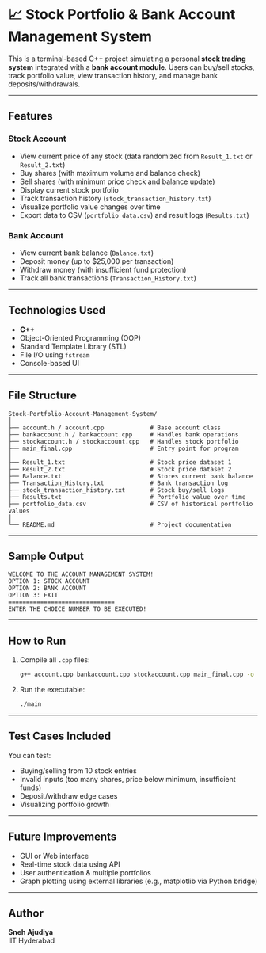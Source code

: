 # 📈 Stock Portfolio & Bank Account Management System

This is a terminal-based C++ project simulating a personal **stock trading system** integrated with a **bank account module**. Users can buy/sell stocks, track portfolio value, view transaction history, and manage bank deposits/withdrawals.

---

## Features

### Stock Account
- View current price of any stock (data randomized from `Result_1.txt` or `Result_2.txt`)
- Buy shares (with maximum volume and balance check)
- Sell shares (with minimum price check and balance update)
- Display current stock portfolio
- Track transaction history (`stock_transaction_history.txt`)
- Visualize portfolio value changes over time
- Export data to CSV (`portfolio_data.csv`) and result logs (`Results.txt`)

### Bank Account
- View current bank balance (`Balance.txt`)
- Deposit money (up to $25,000 per transaction)
- Withdraw money (with insufficient fund protection)
- Track all bank transactions (`Transaction_History.txt`)

---

## Technologies Used
- **C++**
- Object-Oriented Programming (OOP)
- Standard Template Library (STL)
- File I/O using `fstream`
- Console-based UI

---

## File Structure

```
Stock-Portfolio-Account-Management-System/
│
├── account.h / account.cpp             # Base account class
├── bankaccount.h / bankaccount.cpp     # Handles bank operations
├── stockaccount.h / stockaccount.cpp   # Handles stock portfolio
├── main_final.cpp                      # Entry point for program
│
├── Result_1.txt                        # Stock price dataset 1
├── Result_2.txt                        # Stock price dataset 2
├── Balance.txt                         # Stores current bank balance
├── Transaction_History.txt             # Bank transaction log
├── stock_transaction_history.txt       # Stock buy/sell logs
├── Results.txt                         # Portfolio value over time
├── portfolio_data.csv                  # CSV of historical portfolio values
│
└── README.md                           # Project documentation
```

---

## Sample Output

```
WELCOME TO THE ACCOUNT MANAGEMENT SYSTEM!
OPTION 1: STOCK ACCOUNT
OPTION 2: BANK ACCOUNT
OPTION 3: EXIT
==============================
ENTER THE CHOICE NUMBER TO BE EXECUTED!
```

---

## How to Run

1. Compile all `.cpp` files:
   ```bash
   g++ account.cpp bankaccount.cpp stockaccount.cpp main_final.cpp -o main
   ```

2. Run the executable:
   ```bash
   ./main
   ```

---

## Test Cases Included

You can test:
- Buying/selling from 10 stock entries
- Invalid inputs (too many shares, price below minimum, insufficient funds)
- Deposit/withdraw edge cases
- Visualizing portfolio growth

---

## Future Improvements
- GUI or Web interface
- Real-time stock data using API
- User authentication & multiple portfolios
- Graph plotting using external libraries (e.g., matplotlib via Python bridge)

---

## Author

**Sneh Ajudiya**  
IIT Hyderabad
